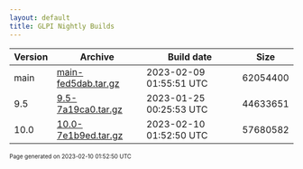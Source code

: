 ```yaml
---
layout: default
title: GLPI Nightly Builds
---
```


Version|Archive|Build date|Size
---|---|---|---
main|[main-fed5dab.tar.gz](main-fed5dab.tar.gz)|2023-02-09 01:55:51 UTC|62054400
9.5|[9.5-7a19ca0.tar.gz](9.5-7a19ca0.tar.gz)|2023-01-25 00:25:53 UTC|44633651
10.0|[10.0-7e1b9ed.tar.gz](10.0-7e1b9ed.tar.gz)|2023-02-10 01:52:50 UTC|57680582

<font size="1">Page generated on 2023-02-10 01:52:50 UTC</font>
